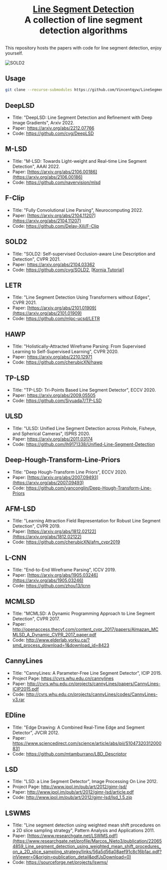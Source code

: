 <p align="center">
  <h1 align="center"><br><ins>Line Segment Detection</ins><br>A collection of line segment detection algorithms</h1>
 
</p>

## 

This repository hosts the papers with code for line segment detection, enjoy yourself. 

<!-- ![](assets/images/line-segment-detection.jpg) -->

![SOLD2](assets/images/demo_moving_camera.gif)

<!-- ![demo_deeplsd](assets/images/demo_deeplsd.gif) -->

## Usage

``` bash
git clone --recurse-submodules https://github.com/Vincentqyw/LineSegmentsDetection.git
```

## DeepLSD

- Title: "DeepLSD: Line Segment Detection and Refinement with Deep Image Gradients", Arxiv 2022.
- Paper: https://arxiv.org/abs/2212.07766
- Code: https://github.com/cvg/DeepLSD

## M-LSD

- Title: "M-LSD: Towards Light-weight and Real-time Line Segment Detection", AAAI 2022.
- Paper: [https://arxiv.org/abs/2106.00186](https://arxiv.org/abs/2106.00186)
- Code: https://github.com/navervision/mlsd

## F-Clip

- Title: "Fully Convolutional Line Parsing", Neurocomputing 2022.
- Paper: [https://arxiv.org/abs/2104.11207](https://arxiv.org/abs/2104.11207)
- Code: https://github.com/Delay-Xili/F-Clip

## SOLD2

- Title: "SOLD2: Self-supervised Occlusion-aware Line Description and Detection", CVPR 2021.
- Paper: https://arxiv.org/abs/2104.03362
- Code: https://github.com/cvg/SOLD2, [[Kornia Tutorial]](https://kornia-tutorials.readthedocs.io/en/latest/line_detection_and_matching_sold2.html)

## LETR

- Title: "Line Segment Detection Using Transformers without Edges", CVPR 2021.
- Paper: [https://arxiv.org/abs/2101.01909](https://arxiv.org/abs/2101.01909)
- Code: https://github.com/mlpc-ucsd/LETR

## HAWP

- Title: "Holistically-Attracted Wireframe Parsing: From Supervised Learning to Self-Supervised Learning", CVPR 2020.
- Paper: https://arxiv.org/abs/2210.12971
- Code: https://github.com/cherubicXN/hawp

## TP-LSD

- Title: "TP-LSD: Tri-Points Based Line Segment Detector", ECCV 2020.
- Paper: https://arxiv.org/abs/2009.05505
- Code: https://github.com/Siyuada7/TP-LSD

## ULSD

- Title: "ULSD: Unified Line Segment Detection across Pinhole, Fisheye, and Spherical Cameras", ISPRS 2020.
- Paper: https://arxiv.org/abs/2011.03174
- Code: https://github.com/lh9171338/Unified-Line-Segment-Detection

## Deep-Hough-Transform-Line-Priors

- Title: "Deep Hough-Transform Line Priors", ECCV 2020.
- Paper: [https://arxiv.org/abs/2007.09493](https://arxiv.org/abs/2007.09493)
- Code: https://github.com/yanconglin/Deep-Hough-Transform-Line-Priors

## AFM-LSD

- Title: "Learning Attraction Field Representation for Robust Line Segment Detection", CVPR 2019.
- Paper: [https://arxiv.org/abs/1812.02122](https://arxiv.org/abs/1812.02122)
- Code: https://github.com/cherubicXN/afm_cvpr2019

## L-CNN

- Title: "End-to-End Wireframe Parsing", ICCV 2019.
- Paper: [https://arxiv.org/abs/1905.03246](https://arxiv.org/abs/1905.03246)
- Code: https://github.com/zhou13/lcnn

## MCMLSD

- Title: "MCMLSD: A Dynamic Programming Approach to Line Segment Detection", CVPR 2017.
- Paper: http://openaccess.thecvf.com/content_cvpr_2017/papers/Almazan_MCMLSD_A_Dynamic_CVPR_2017_paper.pdf
- Code: http://www.elderlab.yorku.ca/?smd_process_download=1&download_id=8423

## CannyLines

- Title: "CannyLines: A Parameter-Free Line Segment Detector", ICIP 2015.
- Project Page: https://cvrs.whu.edu.cn/cannylines
- Paper: http://cvrs.whu.edu.cn/projects/cannyLines/papers/CannyLines-ICIP2015.pdf
- Code: http://cvrs.whu.edu.cn/projects/cannyLines/codes/CannyLines-v3.rar

## EDline

- Title: "Edge Drawing: A Combined Real-Time Edge and Segment Detector", JVCIR 2012.
- Paper: https://www.sciencedirect.com/science/article/abs/pii/S1047320312000831
- Code: https://github.com/mtamburrano/LBD_Descriptor

## LSD

- Title: "LSD: a Line Segment Detector", Image Processing On Line 2012.
- Project Page: http://www.ipol.im/pub/art/2012/gjmr-lsd/
- Paper: http://www.ipol.im/pub/art/2012/gjmr-lsd/article.pdf
- Code: http://www.ipol.im/pub/art/2012/gjmr-lsd/lsd_1.5.zip

## LSWMS

- Title: "Line segment detection using weighted mean shift procedures on a 2D slice sampling strategy", Pattern Analysis and Applications 2011.
- Paper: [https://www.researchgate.net/LSWMS.pdf](https://www.researchgate.net/profile/Marcos_Nieto3/publication/220654859_Line_segment_detection_using_weighted_mean_shift_procedures_on_a_2D_slice_sampling_strategy/links/56a5d56a08aef91c8c16b1ac.pdf?inViewer=0&origin=publication_detail&pdfJsDownload=0)
- Code: https://sourceforge.net/projects/lswms/
